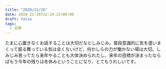 ```yaml
---
title: "2020/11/26"
date: 2020-11-26T22:24:22+09:00
draft: false
tags: 
  - 日常
---
```


たまに心置きなくお話することは大切だなとしみじみ。普段意識的に気を遣いまくって振る舞っている気は全くないけど、何かしらの力が働かない場は大切。しみじみ思ってたら来年やることも大体決められたし、来年の目標が決まったならばもう今年の残りは冬休みということになり、とてもうれしいです。

